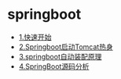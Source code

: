 # springboot


*  [1.快速开始](micro/fast.md)
*  [2.Springboot启动Tomcat热身](micro/tomcat.md)
*  [3.springboot自动装配原理](micro/springboot-auto.md)
*  [4.SpringBoot源码分析](micro/Springboot-source.md)